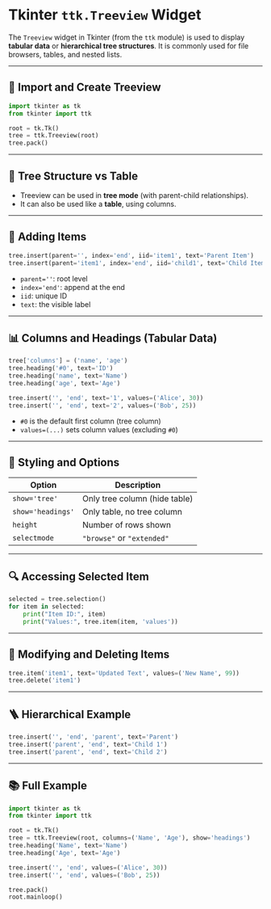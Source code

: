 # Tkinter `ttk.Treeview` Widget

The `Treeview` widget in Tkinter (from the `ttk` module) is used to display **tabular data** or **hierarchical tree structures**. It is commonly used for file browsers, tables, and nested lists.

---

## 🧱 Import and Create Treeview

```python
import tkinter as tk
from tkinter import ttk

root = tk.Tk()
tree = ttk.Treeview(root)
tree.pack()
```

---

## 🌲 Tree Structure vs Table

- Treeview can be used in **tree mode** (with parent-child relationships).
- It can also be used like a **table**, using columns.

---

## 📁 Adding Items

```python
tree.insert(parent='', index='end', iid='item1', text='Parent Item')
tree.insert(parent='item1', index='end', iid='child1', text='Child Item')
```

- `parent=''`: root level
- `index='end'`: append at the end
- `iid`: unique ID
- `text`: the visible label

---

## 📊 Columns and Headings (Tabular Data)

```python
tree['columns'] = ('name', 'age')
tree.heading('#0', text='ID')
tree.heading('name', text='Name')
tree.heading('age', text='Age')

tree.insert('', 'end', text='1', values=('Alice', 30))
tree.insert('', 'end', text='2', values=('Bob', 25))
```

- `#0` is the default first column (tree column)
- `values=(...)` sets column values (excluding `#0`)

---

## 🎨 Styling and Options

| Option              | Description                    |
| ------------------- | ------------------------------ |
| `show='tree'`     | Only tree column (hide table)  |
| `show='headings'` | Only table, no tree column     |
| `height`          | Number of rows shown           |
| `selectmode`      | `"browse"` or `"extended"` |

---

## 🔍 Accessing Selected Item

```python
selected = tree.selection()
for item in selected:
    print("Item ID:", item)
    print("Values:", tree.item(item, 'values'))
```

---

## 🔁 Modifying and Deleting Items

```python
tree.item('item1', text='Updated Text', values=('New Name', 99))
tree.delete('item1')
```

---

## 🪜 Hierarchical Example

```python
tree.insert('', 'end', 'parent', text='Parent')
tree.insert('parent', 'end', text='Child 1')
tree.insert('parent', 'end', text='Child 2')
```

---

## 📚 Full Example

```python
import tkinter as tk
from tkinter import ttk

root = tk.Tk()
tree = ttk.Treeview(root, columns=('Name', 'Age'), show='headings')
tree.heading('Name', text='Name')
tree.heading('Age', text='Age')

tree.insert('', 'end', values=('Alice', 30))
tree.insert('', 'end', values=('Bob', 25))

tree.pack()
root.mainloop()
```
